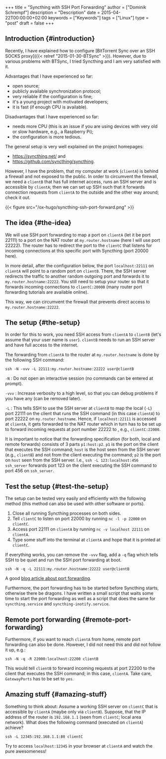+++
title = "Syncthing with SSH Port Forwarding"
author = ["Dominik Schrempf"]
description = "Description"
date = 2015-04-22T00:00:00+02:00
keywords = ["Keywords"]
tags = ["Linux"]
type = "post"
draft = false
+++

## Introduction {#introduction}

Recently, I have explained how to configure [BitTorrent Sync over an SSH SOCKS
proxy]({{< relref "2015-01-30-BTSync" >}}). However, due to various problems with BTSync, I tried Syncthing and I am
very satisfied with it.

Advantages that I have experienced so far:

-   open source;
-   publicly available synchronization protocol;
-   very reliable if the configuration is fine;
-   it's a young project with motivated developers;
-   it is fast (if enough CPU is available).

Disadvantages that I have experienced so far:

-   needs more CPU (this is an issue if you are using devices with very
    old or slow hardware, e.g., a Raspberry Pi);
-   the configuration is more tedious.

The general setup is very well explained on the project homepages:

-   <https://syncthing.net/> and
-   <https://github.com/syncthing/syncthing>.

However, I have the problem, that my computer at work (`clientA`) is
behind a firewall and not exposed to the public.  In order to
circumvent the firewall, we need a `clientB` that has full internet
access, runs an SSH server and is accessible by `clientA`; then we can
set up SSH such that it forwards connection requests from `clientA` to
the outside and the other way around; check it out.

{{< figure src="/ox-hugo/syncthing-ssh-port-forward.png" >}}


## The idea {#the-idea}

We will use SSH port forwarding to map a port on `clientA` (let it be
port 22111) to a port on the NAT router at `my.router.hostname` (here
I will use port 22222).  The router has to redirect the port to the
`clientC` that listens for incoming connections at this specific port
with Syncthing (port 20000 here).

In more detail, after the configuration below, the port
`localhost:22111` on `clientA` will point to a random port on
`clientB`.  There, the SSH server redirects the traffic to another
random outgoing port and forwards it to `my.router.hostname:22222`.
You still need to setup your router so that it forwards incoming
connections to `clientC:20000` (many router port forwarding tutorials
are available online).

This way, we can circumvent the firewall that prevents direct access
to `my.router.hostname:22222`.


## The setup {#the-setup}

In order for this to work, you need SSH access from `clientA` to
`clientB` (let's assume that your user name is `user`).  `clientB`
needs to run an SSH server and have full access to the internet.

The forwarding from `clientA` to the router at `my.router.hostname`
is done by the following SSH command:

```text
ssh -N -vvv -L 22111:my.router.hostname:22222 user@clientB
```

`-N`
: Do not open an interactive session (no commands can be
    entered at prompt).

`-vvv`
: Increase verbosity to a high level, so that you can debug
    problems if you have any (can be removed later).

`-L`
: This tells SSH to use the SSH server at `clientB` to map the
    local (`-L`) port 22111 on the client that runs the SSH command
    (in this case `clientA`) to port 22222 on `my.router.hostname`.
    Hence, if `localhost:22111` is accessed at `clientA`, it gets
    forwarded to the NAT router which in turn has to be set up to
    forward incoming requests at port number 22222 to , e.g.,
    `clientC:22000`.

It is important to notice that the forwarding specification (for both,
local and remote forwards) consists of 3 parts `p1:host:p2`.  `p1` is
the port on the client that executes the SSH command; `host` is the
host seen from the SSH server (e.g., `clientB`) and not from the
client executing the command; `p2` is the port on `host` seen from the
SSH server.  I.e., `ssh -L 123:localhost:456 ssh_server` forwards port
123 on the client executing the SSH command to port 456 on
`ssh_server`.


## Test the setup {#test-the-setup}

The setup can be tested very easily and efficiently with the following
method (this method can also be used with other software or ports).

1.  Close all running Syncthing processes on both sides.
2.  Tell `clientC` to listen on port 22000 by running `nc -l -p 22000` on `clientC`.
3.  Access port 22111 on `clientA` by running `nc -v localhost 22111`
    on `clientA`.
4.  Type some stuff into the terminal at `clientA` and hope that it is
    printed at `clientC`.

If everything works, you can remove the `-vvv` flag, add a `-q` flag
which tells SSH to be quiet and run the SSH port forwarding at boot.

```text
ssh -N -q -L 22111:my.router.hostname:22222 user@clientB
```

A good [blog article about port forwarding](http://blog.trackets.com/2014/05/17/ssh-tunnel-local-and-remote-port-forwarding-explained-with-examples.html).

Furthermore, the port forwarding has to be started before Syncthing
starts, otherwise there be dragons.  I have written a small script
that waits some time to start the port forwarding as well as a script
that does the same for `syncthing.service` and
`syncthing-inotify.service`.


## Remote port forwarding {#remote-port-forwarding}

Furthermore, if you want to reach `clientA` from home, remote port
forwarding can also be done.  However, I did not need this and did not
follow it up, e.g.:

```text
ssh -N -q -R 22000:localhost:22200 clientB
```

This would tell `clientB` to forward incoming requests at port 22200
to the client that executes the SSH command; in this case,
`clientA`.  Take care, `GatewayPorts` has to be set to `yes`.


## Amazing stuff {#amazing-stuff}

Something to think about: Assume a working SSH server on `clientC`
that is accessible by `clientA` (maybe only via `clientB`).  Suppose,
that the IP address of the router is `192.168.1.1` (seen from
`clientC`; local area network).  What does the following command
(executed on `clientA`) achieve?

```text
ssh -L 12345:192.168.1.1:80 clientC
```

Try to access `localhost:12345` in your browser at `clientA` and watch
the pure awesomeness!
